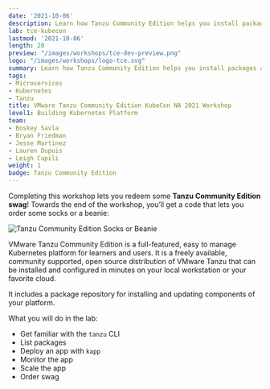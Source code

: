```yaml
---
date: '2021-10-06'
description: Learn how Tanzu Community Edition helps you install packages and deploy apps—and score some sweet swag in the process.
lab: tce-kubecon
lastmod: '2021-10-06'
length: 20
preview: "/images/workshops/tce-dev-preview.png"
logo: "/images/workshops/logo-tce.svg"
summary: Learn how Tanzu Community Edition helps you install packages and deploy apps—and score some sweet swag in the process.
tags:
- Microservices
- Kubernetes
- Tanzu
title: VMware Tanzu Community Edition KubeCon NA 2021 Workshop
level1: Building Kubernetes Platform
team:
- Boskey Savla
- Bryan Friedman
- Jesse Martinez
- Lauren Dupuis
- Leigh Capili
weight: 1
badge: Tanzu Community Edition
---
```


Completing this workshop lets you redeem some **Tanzu Community Edition swag**!
Towards the end of the workshop, you’ll get a code that lets you order some socks or a beanie:

![Tanzu Community Edition Socks or Beanie](/images/workshops/swag-tce-glowy.png)

VMware Tanzu Community Edition is a full-featured, easy to manage Kubernetes platform for learners and users. It is a freely available, community supported, open source distribution of VMware Tanzu that can be installed and configured in minutes on your local workstation or your favorite cloud.

It includes a package repository for installing and updating components of your platform.

What you will do in the lab:
- Get familiar with the `tanzu` CLI
- List packages
- Deploy an app with `kapp`
- Monitor the app
- Scale the app
- Order swag
